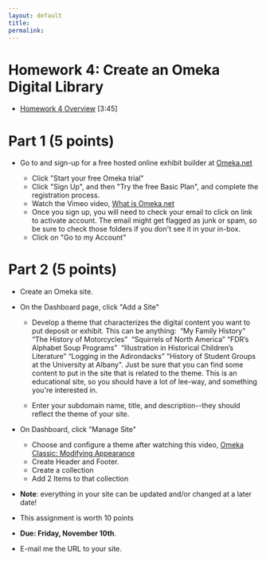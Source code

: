 ```yaml
---
layout: default
title: 
permalink:
---
```


<h1> Homework 4:  Create an Omeka Digital Library</h1>

- <a href="https://youtu.be/2Hm4ZNT1ji4" target="_blank">Homework 4 Overview</a> [3:45]


# Part 1 (5 points)

- Go to and sign-up for a free hosted online exhibit builder at <a href="https://www.omeka.net/signup" target="_blank">Omeka.net</a>
   
	- Click &quot;Start your free Omeka trial&quot;
	- Click &quot;Sign Up&quot;, and then &quot;Try the free Basic Plan&quot;, and complete the registration process.
	- Watch the Vimeo video, <a href="https://vimeo.com/17084748" target="_blank">What is Omeka.net</a>  
	- Once you sign up, you will need to check your email to click on link to activate account. The email might get flagged as junk or spam, so be sure to check those folders if you don't see it in your in-box.
	- Click on &quot;Go to my Account&quot;

# Part 2  (5 points)

- Create an Omeka site.
  
- On the Dashboard page, click &quot;Add a Site&quot;

	-	Develop a theme that characterizes the digital content you want to  put deposit or exhibit. This can be anything:   &ldquo;My Family History&rdquo; &ldquo;The History of Motorcycles&rdquo;   &ldquo;Squirrels of North America&rdquo; &ldquo;FDR&rsquo;s Alphabet Soup Programs&rdquo;  &ldquo;Illustration in Historical Children&rsquo;s  Literature&rdquo; &ldquo;Logging in the Adirondacks&rdquo; &quot;History of Student Groups at the University at Albany&quot;. Just be sure that you can find some content to put in the site that is related to the theme. This is an educational site, so you should have a lot of lee-way, and something you're interested in.</p>
	- Enter your subdomain name, title, and description--they should reflect the theme of your site.

- On Dashboard, click &quot;Manage Site&quot;

	- Choose and configure a theme after watching this video, <a href="https://vimeo.com/103132986" target="_blank">Omeka Classic: Modifying Appearance</a>
	- Create Header and Footer. 
	- Create a collection
	- Add 2 Items to that collection


- **Note**: everything in your site can be updated and/or changed at a later date!
- This assignment is worth 10 points 
- **Due: Friday, November 10th**. 
- E-mail me the URL to your site.
